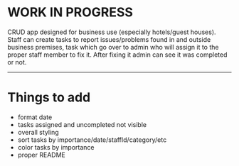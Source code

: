 # WORK IN PROGRESS

CRUD app designed for business use (especially hotels/guest houses).
Staff can create tasks to report issues/problems found in and outside business premises, task which go over to admin who will assign it to the proper staff member to fix it. After fixing it admin can see it was completed or not.

---

# Things to add

- format date
- tasks assigned and uncompleted not visible
- overall styling
- sort tasks by importance/date/staffId/category/etc
- color tasks by importance
- proper README
